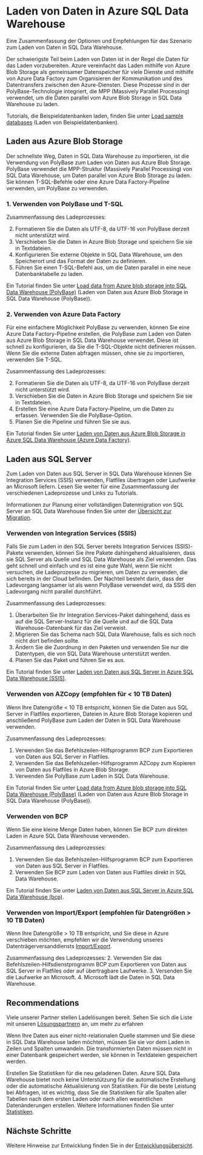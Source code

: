    <properties
   pageTitle="Laden von Daten in Azure SQL Data Warehouse | Microsoft Azure"
   description="Erfahren Sie mehr über die üblichen Szenarien für das Laden von Daten in SQL Data Warehouse. Dazu gehören die Verwendung von PolyBase, Azure Blob Storage, Flatfiles und Datenträgerversand. Sie können auch Drittanbietertools verwenden."
   services="sql-data-warehouse"
   documentationCenter="NA"
   authors="lodipalm"
   manager="barbkess"
   editor=""/>

<tags
   ms.service="sql-data-warehouse"
   ms.devlang="NA"
   ms.topic="article"
   ms.tgt_pltfrm="NA"
   ms.workload="data-services"
   ms.date="05/17/2016"
   ms.author="lodipalm;barbkess;sonyama"/>

# Laden von Daten in Azure SQL Data Warehouse

Eine Zusammenfassung der Optionen und Empfehlungen für das Szenario zum Laden von Daten in SQL Data Warehouse.

Der schwierigste Teil beim Laden von Daten ist in der Regel die Daten für das Laden vorzubereiten. Azure vereinfacht das Laden mithilfe von Azure Blob Storage als gemeinsamer Datenspeicher für viele Dienste und mithilfe von Azure Data Factory zum Organisieren der Kommunikation und des Datentransfers zwischen den Azure-Diensten. Diese Prozesse sind in der PolyBase-Technologie integriert, die MPP (Massively Parallel Processing) verwendet, um die Daten parallel vom Azure Blob Storage in SQL Data Warehouse zu laden.

Tutorials, die Beispieldatenbanken laden, finden Sie unter [Load sample databases][] (Laden von Beispieldatenbanken).

## Laden aus Azure Blob Storage
Der schnellste Weg, Daten in SQL Data Warehouse zu importieren, ist die Verwendung von PolyBase zum Laden von Daten aus Azure Blob Storage. PolyBase verwendet die MPP-Struktur (Massively Parallel Processing) von SQL Data Warehouse, um Daten parallel von Azure Blob Storage zu laden. Sie können T-SQL-Befehle oder eine Azure Data Factory-Pipeline verwenden, um PolyBase zu verwenden.

### 1\. Verwenden von PolyBase und T-SQL

Zusammenfassung des Ladeprozesses:

2. Formatieren Sie die Daten als UTF-8, da UTF-16 von PolyBase derzeit nicht unterstützt wird.
2. Verschieben Sie die Daten in Azure Blob Storage und speichern Sie sie in Textdateien.
3. Konfigurieren Sie externe Objekte in SQL Data Warehouse, um den Speicherort und das Format der Daten zu definieren.
4. Führen Sie einen T-SQL-Befehl aus, um die Daten parallel in eine neue Datenbanktabelle zu laden.
<!-- 5. Schedule and run a loading job. --> 

Ein Tutorial finden Sie unter [Load data from Azure blob storage into SQL Data Warehouse (PolyBase)][] (Laden von Daten aus Azure Blob Storage in SQL Data Warehouse (PolyBase)).

### 2\. Verwenden von Azure Data Factory

Für eine einfachere Möglichkeit PolyBase zu verwenden, können Sie eine Azure Data Factory-Pipeline erstellen, die PolyBase zum Laden von Daten aus Azure Blob Storage in SQL Data Warehouse verwendet. Diese ist schnell zu konfigurieren, da Sie die T-SQL-Objekte nicht definieren müssen. Wenn Sie die externe Daten abfragen müssen, ohne sie zu importieren, verwenden Sie T-SQL.

Zusammenfassung des Ladeprozesses:

2. Formatieren Sie die Daten als UTF-8, da UTF-16 von PolyBase derzeit nicht unterstützt wird.
2. Verschieben Sie die Daten in Azure Blob Storage und speichern Sie sie in Textdateien.
3. Erstellen Sie eine Azure Data Factory-Pipeline, um die Daten zu erfassen. Verwenden Sie die PolyBase-Option.
4. Planen Sie die Pipeline und führen Sie sie aus.

Ein Tutorial finden Sie unter [Laden von Daten aus Azure Blob Storage in Azure SQL Data Warehouse (Azure Data Factory)][].


## Laden aus SQL Server
Zum Laden von Daten aus SQL Server in SQL Data Warehouse können Sie Integration Services (SSIS) verwenden, Flatfiles übertragen oder Laufwerke an Microsoft liefern. Lesen Sie weiter für eine Zusammenfassung der verschiedenen Ladeprozesse und Links zu Tutorials.

Informationen zur Planung einer vollständigen Datenmigration von SQL Server an SQL Data Warehouse finden Sie unter der [Übersicht zur Migration][].

### Verwenden von Integration Services (SSIS)
Falls Sie zum Laden in den SQL Server bereits Integration Services (SSIS)-Pakete verwenden, können Sie ihre Pakete dahingehend aktualisieren, dass sie SQL Server als Quelle und SQL Data Warehouse als Ziel verwenden. Das geht schnell und einfach und es ist eine gute Wahl, wenn Sie nicht versuchen, die Ladeprozesse zu migrieren, um Daten zu verwenden, die sich bereits in der Cloud befinden. Der Nachteil besteht darin, dass der Ladevorgang langsamer ist als wenn PolyBase verwendet wird, da SSIS den Ladevorgang nicht parallel durchführt.

Zusammenfassung des Ladeprozesses:

1. Überarbeiten Sie Ihr Integration Services-Paket dahingehend, dass es auf die SQL Server-Instanz für die Quelle und auf die SQL Data Warehouse-Datenbank für das Ziel verweist.
2. Migrieren Sie das Schema nach SQL Data Warehouse, falls es sich noch nicht dort befinden sollte.
3. Ändern Sie die Zuordnung in den Paketen und verwenden Sie nur die Datentypen, die von SQL Data Warehouse unterstützt werden.
3. Planen Sie das Paket und führen Sie es aus.

Ein Tutorial finden Sie unter [Laden von Daten aus SQL Server in Azure SQL Data Warehouse (SSIS)][].

### Verwenden von AZCopy (empfohlen für < 10 TB Daten)
Wenn Ihre Datengröße < 10 TB entspricht, können Sie die Daten aus SQL Server in Flatfiles exportieren, Dateien in Azure Blob Storage kopieren und anschließend PolyBase zum Laden der Daten in SQL Data Warehouse verwenden.

Zusammenfassung des Ladeprozesses:

1. Verwenden Sie das Befehlszeilen-Hilfsprogramm BCP zum Exportieren von Daten aus SQL Server in Flatfiles.
2. Verwenden Sie das Befehlszeilen-Hilfsprogramm AZCopy zum Kopieren von Daten aus Flatfiles in Azure Blob Storage.
3. Verwenden Sie PolyBase zum Laden in SQL Data Warehouse.

Ein Tutorial finden Sie unter [Load data from Azure blob storage into SQL Data Warehouse (PolyBase)][] (Laden von Daten aus Azure Blob Storage in SQL Data Warehouse (PolyBase)).

### Verwenden von BCP
Wenn Sie eine kleine Menge Daten haben, können Sie BCP zum direkten Laden in Azure SQL Data Warehouse verwenden.

Zusammenfassung des Ladeprozesses:
1. Verwenden Sie das Befehlszeilen-Hilfsprogramm BCP zum Exportieren von Daten aus SQL Server in Flatfiles.
2. Verwenden Sie BCP zum Laden von Daten aus Flatfiles direkt in SQL Data Warehouse.

Ein Tutorial finden Sie unter [Laden von Daten aus SQL Server in Azure SQL Data Warehouse (bcp)][].


### Verwenden von Import/Export (empfohlen für Datengrößen > 10 TB Daten)
Wenn Ihre Datengröße > 10 TB entspricht, und Sie diese in Azure verschieben möchten, empfehlen wir die Verwendung unseres Datenträgerversanddiensts [Import/Export][].

Zusammenfassung des Ladeprozesses:
2. Verwenden Sie das Befehlszeilen-Hilfsdienstprogramm BCP zum Exportieren von Daten aus SQL Server in Flatfiles oder auf übertragbare Laufwerke.
3. Versenden Sie die Laufwerke an Microsoft.
4. Microsoft lädt die Daten in SQL Data Warehouse.


## Recommendations

Viele unserer Partner stellen Ladelösungen bereit. Sehen Sie sich die Liste mit unseren [Lösungspartnern][] an, um mehr zu erfahren


Wenn Ihre Daten aus einer nicht-relationalen Quelle stammen und Sie diese in SQL Data Warehouse laden möchten, müssen Sie sie vor dem Laden in Zeilen und Spalten umwandeln. Die transformierten Daten müssen nicht in einer Datenbank gespeichert werden, sie können in Textdateien gespeichert werden.

Erstellen Sie Statistiken für die neu geladenen Daten. Azure SQL Data Warehouse bietet noch keine Unterstützung für die automatische Erstellung oder die automatische Aktualisierung von Statistiken. Für die beste Leistung bei Abfragen, ist es wichtig, dass Sie die Statistiken für alle Spalten aller Tabellen nach dem ersten Laden oder nach allen wesentlichen Datenänderungen erstellen. Weitere Informationen finden Sie unter [Statistiken][].


## Nächste Schritte
Weitere Hinweise zur Entwicklung finden Sie in der [Entwicklungsübersicht][].

<!--Image references-->

<!--Article references-->
[Load data from Azure blob storage into SQL Data Warehouse (PolyBase)]: sql-data-warehouse-load-from-azure-blob-storage-with-polybase.md
[Laden von Daten aus Azure Blob Storage in Azure SQL Data Warehouse (Azure Data Factory)]: sql-data-warehouse-load-from-azure-blob-storage-with-data-factory.md
[Laden von Daten aus SQL Server in Azure SQL Data Warehouse (SSIS)]: sql-data-warehouse-load-from-sql-server-with-integration-services.md
[Laden von Daten aus SQL Server in Azure SQL Data Warehouse (bcp)]: sql-data-warehouse-load-from-sql-server-with-bcp.md
[Load data from SQL Server to Azure SQL Data Warehouse (AZCopy)]: sql-data-warehouse-load-from-sql-server-with-azcopy.md

[Load sample databases]: sql-data-warehouse-load-sample-databases.md
[Übersicht zur Migration]: sql-data-warehouse-overview-migrate.md
[Lösungspartnern]: sql-data-warehouse-integrate-solution-partners.md
[Entwicklungsübersicht]: sql-data-warehouse-overview-develop.md
[Statistiken]: sql-data-warehouse-develop-statistics.md

<!--MSDN references-->

<!--Other Web references-->
[Import/Export]: https://azure.microsoft.com/documentation/articles/storage-import-export-service/

<!---HONumber=AcomDC_0518_2016-->
